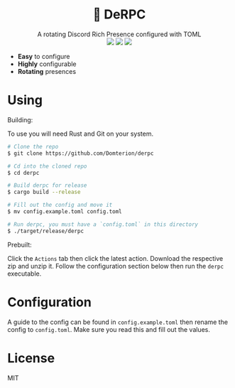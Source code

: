<div align="center">
  <h1>💅 DeRPC</h1>
  A rotating Discord Rich Presence configured with TOML
  <br>
  <a href="https://rust-lang.org"><img src="https://img.shields.io/badge/rust-stable-brightgreen.svg" /></a>
  <a href="https://github.com/Domterion/derpc/blob/main/LICENSE"><img src="https://img.shields.io/badge/license-MIT-blue" /></a>
  <a href="https://discord.gg/mMsy23j"><img src="https://img.shields.io/discord/640675047714848770.svg"/></a>
  <br />
</div>

- **Easy** to configure
- **Highly** configurable
- **Rotating** presences

# Using

Building:

To use you will need Rust and Git on your system.

```bash
# Clone the repo
$ git clone https://github.com/Domterion/derpc

# Cd into the cloned repo
$ cd derpc

# Build derpc for release
$ cargo build --release

# Fill out the config and move it
$ mv config.example.toml config.toml

# Run derpc, you must have a `config.toml` in this directory
$ ./target/release/derpc
```

Prebuilt:

Click the `Actions` tab then click the latest action. Download the respective zip and unzip it. Follow the configuration section below then run the `derpc` executable.

# Configuration

A guide to the config can be found in `config.example.toml` then rename the config to `config.toml`. Make sure you read this and fill out the values.

# License
MIT
